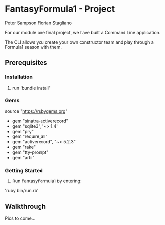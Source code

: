 # FantasyFormula1 - Project 

Peter Sampson 
Florian Stagliano

For our module one final project, we have built a Command Line application.

The CLI allows you create your own constructor team and play through a Formula1 season with them.

## Prerequisites 

### Installation 

1. run 'bundle install'

### Gems 

source "https://rubygems.org"

* gem "sinatra-activerecord"
* gem "sqlite3", '~> 1.4'
* gem "pry"
* gem "require_all"
* gem "activerecord", "~> 5.2.3"
* gem "rake"
* gem "tty-prompt"
* gem "artii"

### Getting Started 

1. Run FantasyFormula1 by entering: 

'ruby bin/run.rb'

## Walkthrough 

Pics to come...




